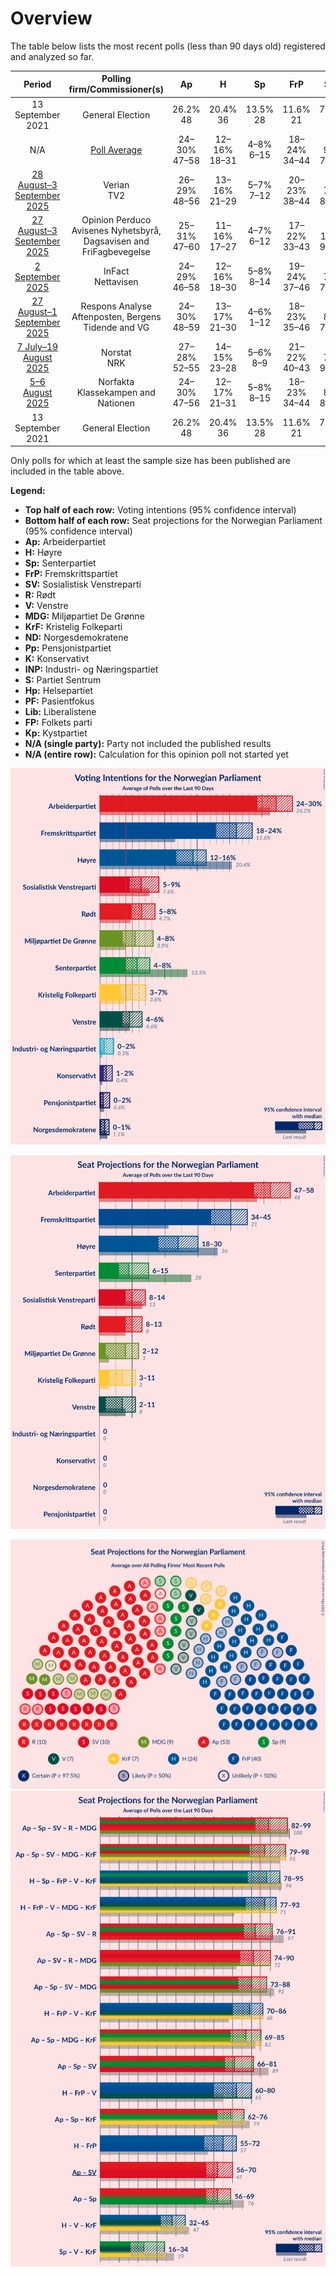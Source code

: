 # Overview

The table below lists the most recent polls (less than 90 days old) registered and analyzed so far.

| Period     | Polling firm/Commissioner(s) | Ap | H | Sp | FrP | SV | R | V | MDG | KrF | ND | Pp | K | INP | S | Hp | PF | Lib | FP | Kp |
|:----------:|:----------------------------:|:--:|:--:|:--:|:--:|:--:|:--:|:--:|:--:|:--:|:--:|:--:|:--:|:--:|:--:|:--:|:--:|:--:|:--:|:--:|
| 13 September 2021 | General Election | 26.2% <br> 48 | 20.4% <br> 36 | 13.5% <br> 28 | 11.6% <br> 21 | 7.6% <br> 13 | 4.7% <br> 8 | 4.6% <br> 8 | 3.9% <br> 3 | 3.8% <br> 3 | 1.1% <br> 0 | 0.6% <br> 0 | 0.4% <br> 0 | 0.3% <br> 0 | 0.3% <br> 0 | 0.2% <br> 0 | 0.2% <br> 1 | 0.2% <br> 0 | 0.1% <br> 0 | 0.0% <br> 0 |
| N/A | [Poll Average](average.html) | 24–30% <br> 47–58 | 12–16% <br> 18–31 | 4–8% <br> 6–15 | 18–24% <br> 34–44 | 5–9% <br> 7–14 | 5–8% <br> 8–13 | 4–6% <br> 2–11 | 4–8% <br> 2–12 | 3–7% <br> 3–11 | 0–1% <br> 0 | 0–2% <br> 0 | 1–2% <br> 0 | 0–2% <br> 0 | N/A <br> N/A | N/A <br> N/A | N/A <br> N/A | N/A <br> N/A | N/A <br> N/A | N/A <br> N/A |
| [28 August–3 September 2025](2025-09-03-Verian.html) | Verian <br> TV2 | 26–29% <br> 48–56 | 13–16% <br> 21–29 | 5–7% <br> 7–12 | 20–23% <br> 38–44 | 5–7% <br> 8–11 | 5–7% <br> 7–10 | 3–5% <br> 3–8 | 5–7% <br> 9–12 | 3–5% <br> 3–8 | 0–1% <br> 0 | 0–1% <br> 0 | 0–1% <br> 0 | 0–1% <br> 0 | N/A <br> N/A | N/A <br> N/A | N/A <br> N/A | N/A <br> N/A | N/A <br> N/A | N/A <br> N/A |
| [27 August–3 September 2025](2025-09-03-OpinionPerduco.html) | Opinion Perduco <br> Avisenes Nyhetsbyrå, Dagsavisen and FriFagbevegelse | 25–31% <br> 47–60 | 11–16% <br> 17–27 | 4–7% <br> 6–12 | 17–22% <br> 33–43 | 6–10% <br> 9–16 | 5–8% <br> 8–13 | 3–6% <br> 2–9 | 5–8% <br> 7–13 | 5–8% <br> 7–13 | N/A <br> N/A | N/A <br> N/A | N/A <br> N/A | N/A <br> N/A | N/A <br> N/A | N/A <br> N/A | N/A <br> N/A | N/A <br> N/A | N/A <br> N/A | N/A <br> N/A |
| [2 September 2025](2025-09-02-InFact.html) | InFact <br> Nettavisen | 24–29% <br> 46–58 | 12–16% <br> 18–30 | 5–8% <br> 8–14 | 19–24% <br> 37–46 | 4–7% <br> 7–12 | 6–9% <br> 9–15 | 4–6% <br> 3–11 | 4–6% <br> 2–9 | 4–7% <br> 3–11 | 0–1% <br> 0 | 0–1% <br> 0 | 1–2% <br> 0 | 0–1% <br> 0 | N/A <br> N/A | N/A <br> N/A | N/A <br> N/A | N/A <br> N/A | N/A <br> N/A | N/A <br> N/A |
| [27 August–1 September 2025](2025-09-01-ResponsAnalyse.html) | Respons Analyse <br> Aftenposten, Bergens Tidende and VG | 24–30% <br> 48–59 | 13–17% <br> 21–30 | 4–6% <br> 1–12 | 18–23% <br> 35–46 | 5–8% <br> 7–11 | 5–8% <br> 8–14 | 3–6% <br> 3–9 | 6–9% <br> 9–14 | 3–6% <br> 3–9 | 0–1% <br> 0 | 0–2% <br> 0 | 1–2% <br> 0 | 0–2% <br> 0 | N/A <br> N/A | N/A <br> N/A | N/A <br> N/A | N/A <br> N/A | N/A <br> N/A | N/A <br> N/A |
| [7 July–19 August 2025](2025-08-19-Norstat.html) | Norstat <br> NRK | 27–28% <br> 52–55 | 14–15% <br> 23–28 | 5–6% <br> 8–9 | 21–22% <br> 40–43 | 6–7% <br> 9–12 | 6–7% <br> 9–10 | 4–5% <br> 3–7 | 4–5% <br> 6–8 | 4–5% <br> 6–8 | 1% <br> 0 | 0–1% <br> 0 | 1% <br> 0 | 0–1% <br> 0 | N/A <br> N/A | N/A <br> N/A | N/A <br> N/A | N/A <br> N/A | N/A <br> N/A | N/A <br> N/A |
| [5–6 August 2025](2025-08-06-Norfakta.html) | Norfakta <br> Klassekampen and Nationen | 24–30% <br> 47–56 | 12–17% <br> 21–31 | 5–8% <br> 8–15 | 18–23% <br> 34–44 | 5–8% <br> 8–13 | 5–8% <br> 9–13 | 4–7% <br> 3–12 | 3–6% <br> 2–10 | 3–5% <br> 2–9 | 0–2% <br> 0 | 0–1% <br> 0 | 1–2% <br> 0 | 1–2% <br> 0 | N/A <br> N/A | N/A <br> N/A | N/A <br> N/A | N/A <br> N/A | N/A <br> N/A | N/A <br> N/A |
| 13 September 2021 | General Election | 26.2% <br> 48 | 20.4% <br> 36 | 13.5% <br> 28 | 11.6% <br> 21 | 7.6% <br> 13 | 4.7% <br> 8 | 4.6% <br> 8 | 3.9% <br> 3 | 3.8% <br> 3 | 1.1% <br> 0 | 0.6% <br> 0 | 0.4% <br> 0 | 0.3% <br> 0 | 0.3% <br> 0 | 0.2% <br> 0 | 0.2% <br> 1 | 0.2% <br> 0 | 0.1% <br> 0 | 0.0% <br> 0 |

Only polls for which at least the sample size has been published are included in the table above.

**Legend:**
+ **Top half of each row:** Voting intentions (95% confidence interval)
+ **Bottom half of each row:** Seat projections for the Norwegian Parliament (95% confidence interval)
+ **Ap:** Arbeiderpartiet
+ **H:** Høyre
+ **Sp:** Senterpartiet
+ **FrP:** Fremskrittspartiet
+ **SV:** Sosialistisk Venstreparti
+ **R:** Rødt
+ **V:** Venstre
+ **MDG:** Miljøpartiet De Grønne
+ **KrF:** Kristelig Folkeparti
+ **ND:** Norgesdemokratene
+ **Pp:** Pensjonistpartiet
+ **K:** Konservativt
+ **INP:** Industri- og Næringspartiet
+ **S:** Partiet Sentrum
+ **Hp:** Helsepartiet
+ **PF:** Pasientfokus
+ **Lib:** Liberalistene
+ **FP:** Folkets parti
+ **Kp:** Kystpartiet
+ **N/A (single party):** Party not included the published results
+ **N/A (entire row):** Calculation for this opinion poll not started yet


![Graph with voting intentions not yet produced](average.png "Voting Intentions")

![Graph with seats not yet produced](average-seats.png "Seats")

![Graph with seating plan not yet produced](average-seating-plan.png "Seating Plan")
![Graph with coalitions seats not yet produced](average-coalitions-seats.png "Coalitions Seats")
